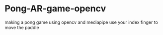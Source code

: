 # Pong-AR-game-opencv

making a pong game using opencv and mediapipe
use your index finger to move the paddle
